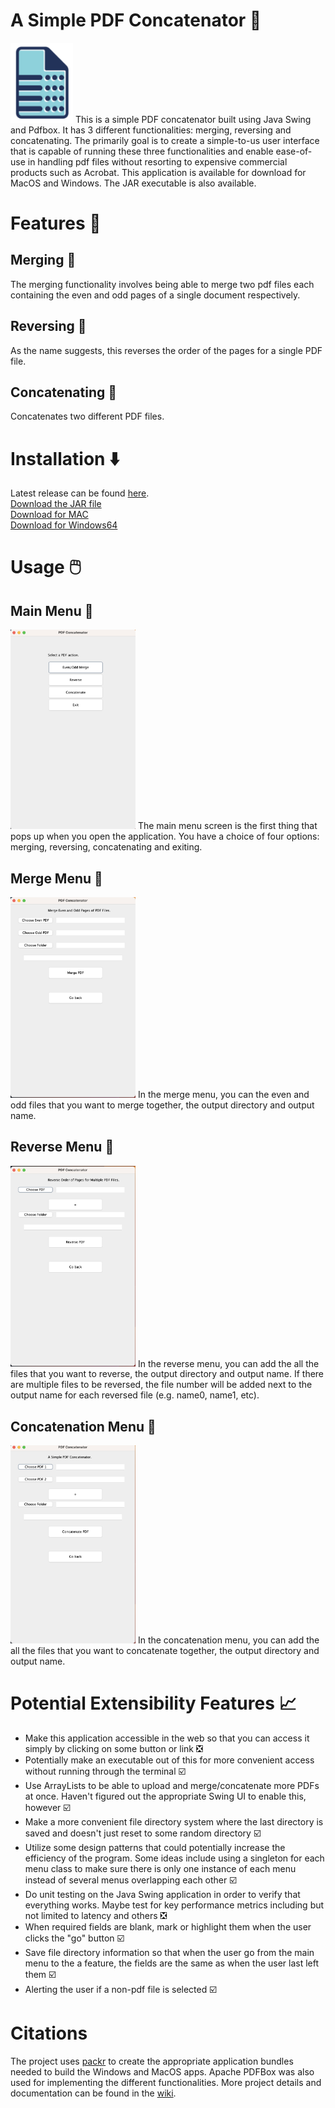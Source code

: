 # A Simple PDF Concatenator :page_facing_up:
<img src="https://github.com/JoeyHammoth/simple-pdf-concatenator/blob/main/installations/resources/logo.png" alt="logo" width="100">
This is a simple PDF concatenator built using Java Swing and Pdfbox. It has 3 different functionalities: merging, reversing and concatenating. The primarily goal is to create a simple-to-us user interface that is capable of running these three functionalities and enable ease-of-use in handling pdf files without resorting to expensive commercial products such as Acrobat. This application is available for download for MacOS and Windows. The JAR executable is also available. 

# Features 🌆 #

## Merging :bookmark_tabs: ##
The merging functionality involves being able to merge two pdf files each containing the even and odd pages of a single document respectively.

## Reversing :page_with_curl: ##
As the name suggests, this reverses the order of the pages for a single PDF file. 

## Concatenating :file_folder: ##
Concatenates two different PDF files. 

# Installation ⬇️ #
Latest release can be found [here](https://github.com/JoeyHammoth/simple-pdf-concatenator/releases/tag/1.0.0). \
[Download the JAR file](https://github.com/JoeyHammoth/simple-pdf-concatenator/blob/main/installations/simple-pdf-concatenator.jar) \
[Download for MAC](https://github.com/JoeyHammoth/simple-pdf-concatenator/blob/main/installations/simple-pdf-concatenator.dmg) \
[Download for Windows64](https://github.com/JoeyHammoth/simple-pdf-concatenator/blob/main/installations/simple-pdf-concatenator.zip)

# Usage 🖱️ #

## Main Menu 🎋 ##
<img src="https://github.com/JoeyHammoth/simple-pdf-concatenator/blob/main/images/main-menu.png" alt="main-menu" width="200">
The main menu screen is the first thing that pops up when you open the application. You have a choice of four options: merging, reversing, concatenating and exiting. 

## Merge Menu 🌳 ##
<img src="https://github.com/JoeyHammoth/simple-pdf-concatenator/blob/main/images/merge-menu.png" alt="merge-menu" width="200">
In the merge menu, you can the even and odd files that you want to merge together, the output directory and output name.

## Reverse Menu 🌲 ##
<img src="https://github.com/JoeyHammoth/simple-pdf-concatenator/blob/main/images/reverse-menu.png" alt="reverse-menu" width="200">
In the reverse menu, you can add the all the files that you want to reverse, the output directory and output name. If there are multiple files to be reversed, the file number will be added next to the output name for each reversed file (e.g. name0, name1, etc). 

## Concatenation Menu 🌴 ##
<img src="https://github.com/JoeyHammoth/simple-pdf-concatenator/blob/main/images/con-menu.png" alt="concat-menu" width="200">
In the concatenation menu, you can add the all the files that you want to concatenate together, the output directory and output name.

# Potential Extensibility Features :chart_with_upwards_trend:
- Make this application accessible in the web so that you can access it simply by clicking on some button or link ❎
- Potentially make an executable out of this for more convenient access without running through the terminal ☑️
- Use ArrayLists to be able to upload and merge/concatenate more PDFs at once. Haven't figured out the appropriate Swing UI to enable this, however ☑️
- Make a more convenient file directory system where the last directory is saved and doesn't just reset to some random directory ☑️
- Utilize some design patterns that could potentially increase the efficiency of the program. Some ideas include using a singleton for each menu class to make sure there is only one instance of each menu instead of several menus overlapping each other ☑️
- Do unit testing on the Java Swing application in order to verify that everything works. Maybe test for key performance metrics including but not limited to latency and others ❎
- When required fields are blank, mark or highlight them when the user clicks the "go" button ☑️
- Save file directory information so that when the user go from the main menu to the a feature, the fields are the same as when the user last left them ☑️
- Alerting the user if a non-pdf file is selected ☑️

# Citations # 
The project uses [packr](https://github.com/libgdx/packr) to create the appropriate application bundles needed to build the Windows and MacOS apps. Apache PDFBox was also used for implementing the different functionalities. More project details and documentation can be found in the [wiki](https://github.com/JoeyHammoth/simple-pdf-concatenator/wiki).
